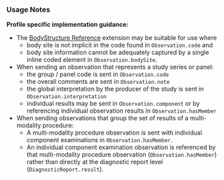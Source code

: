 ### Usage Notes

**Profile specific implementation guidance:**
- The [BodyStructure Reference](http://hl7.org/fhir/R4/extension-bodysite.html) extension may be suitable for use where
   - body site is not implicit in the code found in `Observation.code` and  
   - body site information cannot be adequately captured by a single inline coded element in `Observation.bodySite`.
- When sending an observation that represents a study series or panel:
  - the group / panel code is sent in `Observation.code`
  - the overall comments are sent in `Observation.note`
  - the global interpretation by the producer of the study is sent in `Observation.interpretation`
  - individual results may be sent in `Observation.component` or by referencing individual observation results in `Observation.hasMember`
- When sending observations that group the set of results of a multi-modality procedure:
  - A multi-modality procedure observation is sent with individual component examinations in `Observation.hasMember`.
  - An individual component examination observation is referenced by that multi-modality procedure observation (`Observation.hasMember`) rather than directly at the diagnostic report level (`DiagnosticReport.result`).

